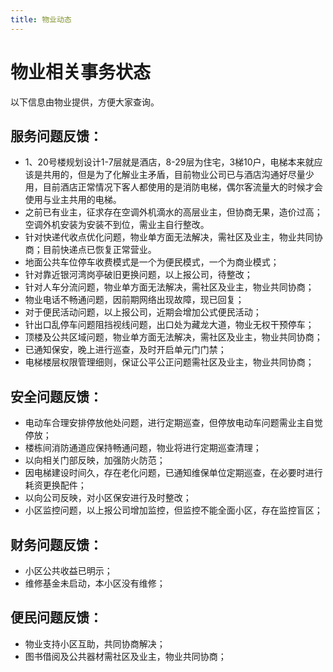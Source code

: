 ```yaml
---
title: 物业动态
---
```


# 物业相关事务状态

以下信息由物业提供，方便大家查询。

## 服务问题反馈：

- 1、20号楼规划设计1-7层就是酒店，8-29层为住宅，3梯10户，电梯本来就应该是共用的，但是为了化解业主矛盾，目前物业公司已与酒店沟通好尽量少用，目前酒店正常情况下客人都使用的是消防电梯，偶尔客流量大的时候才会使用与业主共用的电梯。
- 之前已有业主，征求存在空调外机滴水的高层业主，但协商无果，造价过高；空调外机安装为安装不到位，需业主自行整改。
- 针对快递代收点优化问题，物业单方面无法解决，需社区及业主，物业共同协商；目前快递点已恢复正常营业。
- 地面公共车位停车收费模式是一个为便民模式，一个为商业模式；
- 针对靠近银河湾岗亭破旧更换问题，以上报公司，待整改；
- 针对人车分流问题，物业单方面无法解决，需社区及业主，物业共同协商；
- 物业电话不畅通问题，因前期网络出现故障，现已回复；
- 对于便民活动问题，以上报公司，近期会增加公式便民活动；
- 针出口乱停车问题阻挡视线问题，出口处为藏龙大道，物业无权干预停车；
- 顶楼及公共区域问题，物业单方面无法解决，需社区及业主，物业共同协商；
- 已通知保安，晚上进行巡查，及时开启单元门门禁；
- 电梯楼层权限管理细则，保证公平公正问题需社区及业主，物业共同协商；

## 安全问题反馈：

- 电动车合理安排停放他处问题，进行定期巡查，但停放电动车问题需业主自觉停放；
- 楼栋间消防通道应保持畅通问题，物业将进行定期巡查清理；
- 以向相关门部反映，加强防火防范；
- 因电梯建设时间久，存在老化问题，已通知维保单位定期巡查，在必要时进行耗资更换配件；
- 以向公司反映，对小区保安进行及时整改；
- 小区监控问题，以上报公司增加监控，但监控不能全面小区，存在监控盲区；

## 财务问题反馈：

- 小区公共收益已明示；
- 维修基金未启动，本小区没有维修；

## 便民问题反馈：

- 物业支持小区互助，共同协商解决；
- 图书借阅及公共器材需社区及业主，物业共同协商；

